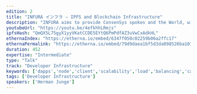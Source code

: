 ```yaml
---
edition: 2
title: "INFURA インフラ – IPFS and Blockchain Infrastructure"
description: "INFURA aims to provide ConsenSys spokes and the World, with a stable, robust, balanced, fault tolerant and easily scalable infrastructure of Ethereum and IPFS nodes."
youtubeUrl: "https://youtu.be/4efkhhLRmjs"
ipfsHash: "QmQX5L75gyX1yyVKatCCDE5EYtQ6PmPdfAZ3uVwCxAdkHL"
ethernaIndex: "https://etherna.io/embed/6347f050c02259b06a2ffc17"
ethernaPermalink: "https://etherna.io/embed/79d9daea1bf5d3da098526ba101fdfbcb0d3dde72d88935463bd55fc1aaaba64"
duration: 452
expertise: "Intermediate"
type: "Talk"
track: "Developer Infrastructure"
keywords: ['dapps','node','client','scalability','load','balancing','cache','servers','frontend','roadmap','fork','state','channel']
tags: ['Developer Infrastructure']
speakers: ['Herman Junge']
---
```

